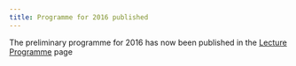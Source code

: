 ```yaml
---
title: Programme for 2016 published
---
```


The preliminary programme for 2016 has now been published in the [Lecture Programme](/programme/) page
